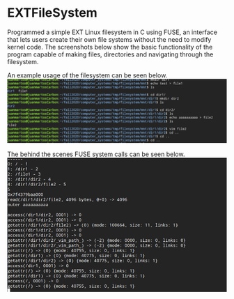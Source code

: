 # EXTFileSystem
Programmed a simple EXT Linux filesystem in C using FUSE, an interface that lets users create their own file systems without the need to modify kernel code. The screenshots below show the basic functionality of the program capable of making files, directories and navigating through the filesystem.

An example usage of the filesystem can be seen below.
<img src="FileSystem2.png" alt="drawing" width="800"/>

The behind the scenes FUSE system calls can be seen below.
<img src="FileSystem1.png" alt="drawing" width="800"/>

